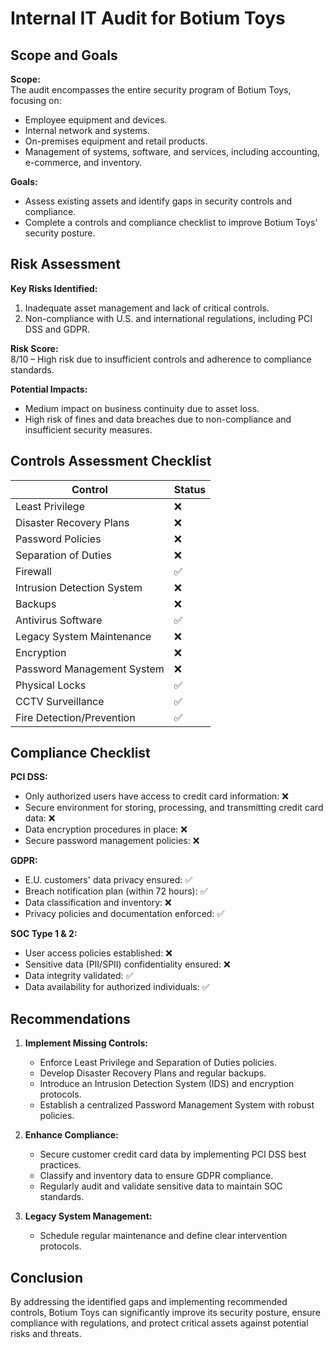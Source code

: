 # Internal IT Audit for Botium Toys

## Scope and Goals
**Scope:**  
The audit encompasses the entire security program of Botium Toys, focusing on:  
- Employee equipment and devices.  
- Internal network and systems.  
- On-premises equipment and retail products.  
- Management of systems, software, and services, including accounting, e-commerce, and inventory.  

**Goals:**  
- Assess existing assets and identify gaps in security controls and compliance.  
- Complete a controls and compliance checklist to improve Botium Toys' security posture.  

## Risk Assessment
**Key Risks Identified:**  
1. Inadequate asset management and lack of critical controls.  
2. Non-compliance with U.S. and international regulations, including PCI DSS and GDPR.  

**Risk Score:**  
8/10 – High risk due to insufficient controls and adherence to compliance standards.  

**Potential Impacts:**  
- Medium impact on business continuity due to asset loss.  
- High risk of fines and data breaches due to non-compliance and insufficient security measures.  

## Controls Assessment Checklist
| Control                        | Status  |
|--------------------------------|---------|
| Least Privilege                | ❌      |
| Disaster Recovery Plans        | ❌      |
| Password Policies              | ❌      |
| Separation of Duties           | ❌      |
| Firewall                       | ✅      |
| Intrusion Detection System     | ❌      |
| Backups                        | ❌      |
| Antivirus Software             | ✅      |
| Legacy System Maintenance      | ❌      |
| Encryption                     | ❌      |
| Password Management System     | ❌      |
| Physical Locks                 | ✅      |
| CCTV Surveillance              | ✅      |
| Fire Detection/Prevention      | ✅      |

## Compliance Checklist
**PCI DSS:**  
- Only authorized users have access to credit card information: ❌  
- Secure environment for storing, processing, and transmitting credit card data: ❌  
- Data encryption procedures in place: ❌  
- Secure password management policies: ❌  

**GDPR:**  
- E.U. customers' data privacy ensured: ✅  
- Breach notification plan (within 72 hours): ✅  
- Data classification and inventory: ❌  
- Privacy policies and documentation enforced: ✅  

**SOC Type 1 & 2:**  
- User access policies established: ❌  
- Sensitive data (PII/SPII) confidentiality ensured: ❌  
- Data integrity validated: ✅  
- Data availability for authorized individuals: ✅  

## Recommendations
1. **Implement Missing Controls:**  
   - Enforce Least Privilege and Separation of Duties policies.  
   - Develop Disaster Recovery Plans and regular backups.  
   - Introduce an Intrusion Detection System (IDS) and encryption protocols.  
   - Establish a centralized Password Management System with robust policies.  

2. **Enhance Compliance:**  
   - Secure customer credit card data by implementing PCI DSS best practices.  
   - Classify and inventory data to ensure GDPR compliance.  
   - Regularly audit and validate sensitive data to maintain SOC standards.  

3. **Legacy System Management:**  
   - Schedule regular maintenance and define clear intervention protocols.  

## Conclusion
By addressing the identified gaps and implementing recommended controls, Botium Toys can significantly improve its security posture, ensure compliance with regulations, and protect critical assets against potential risks and threats.
